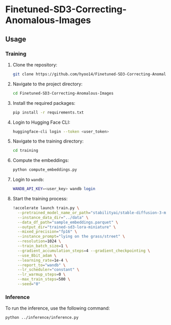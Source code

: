# Finetuned-SD3-Correcting-Anomalous-Images

## Usage

### Training

1. Clone the repository:

    ```sh
    git clone https://github.com/hyoo14/Finetuned-SD3-Correcting-Anomalous-Images.git
    ```

2. Navigate to the project directory:

    ```sh
    cd Finetuned-SD3-Correcting-Anomalous-Images
    ```

3. Install the required packages:

    ```sh
    pip install -r requirements.txt
    ```

4. Login to Hugging Face CLI:

    ```sh
    huggingface-cli login --token <user_token>
    ```

5. Navigate to the training directory:

    ```sh
    cd training
    ```

6. Compute the embeddings:

    ```sh
    python compute_embeddings.py
    ```

7. Login to `wandb`:

    ```sh
    WANDB_API_KEY=<user_key> wandb login
    ```

8. Start the training process:

    ```sh
    !accelerate launch train.py \
      --pretrained_model_name_or_path="stabilityai/stable-diffusion-3-medium-diffusers"  \
      --instance_data_dir="../data" \
      --data_df_path="sample_embeddings.parquet" \
      --output_dir="trained-sd3-lora-miniature" \
      --mixed_precision="fp16" \
      --instance_prompt="lying on the grass/street" \
      --resolution=1024 \
      --train_batch_size=1 \
      --gradient_accumulation_steps=4 --gradient_checkpointing \
      --use_8bit_adam \
      --learning_rate=1e-4 \
      --report_to="wandb" \
      --lr_scheduler="constant" \
      --lr_warmup_steps=0 \
      --max_train_steps=500 \
      --seed="0"
    ```

### Inference

To run the inference, use the following command:

```sh
python ../inference/inference.py
```
